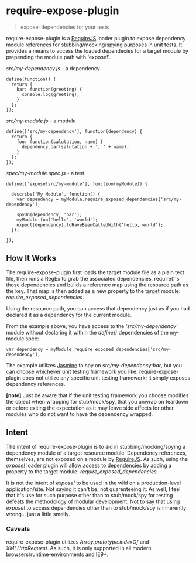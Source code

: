 # require-expose-plugin

> expose! dependencies for your tests

require-expose-plugin is a [RequireJS](http://requirejs.org/ 'RequireJS') loader plugin to expose dependency module references for stubbing/mocking/spying purposes in unit tests. It provides a means to access the loaded dependecies for a target module by prepending the module path with 'expose!'.

_src/my-dependency.js_ - a dependency

    define(function() {
      return {
        bar: function(greeting) {
          console.log(greeting);
        }
      };
    });

_src/my-module.js_ - a module

    define(['src/my-dependency'], function(dependency) {
      return {
        foo: function(salutation, name) {
          dependency.bar(salutation + ', ' + name);
        }
      };
    });

_spec/my-module.spec.js_ - a test

    define(['expose!src/my-module'], function(myModule)) {
    
      describe('My Module', function() {
        var dependency = myModule.require_exposed_dependencies['src/my-dependency'];
        
        spyOn(dependency, 'bar');
        myModule.foo('hello', 'world');
        expect(dependency).toHaveBeenCalledWith('hello, world');
      });
      
    });

## How It Works

The require-expose-plugin first loads the target module file as a plain text file, then runs a RegEx to grab the associated dependencies, require()'s those dependencies and builds a reference map using the resource path as the key. That map is then added as a new property to the target module: _require_exposed_dependencies_.

Using the resource path, you can access that dependency just as if you had declared it as a dependency for the current module.

From the example above, you have access to the _'src/my-dependency'_ module without declaring it within the _define()_ dependencies of the my-module.spec:

    var dependency = myModule.require_exposed_dependencies['src/my-dependency'];

The example utilizes [Jasmine](http://pivotal.github.com/jasmine/) to spy on _src/my-dependency:bar_, but you can choose whichever unit testing framework you like. require-expose-plugin does not utilize any specific unit testing framework; it simply exposes dependency references. 

**[note]** Just be aware that if the unit testing framework you choose modifies the object when wrapping for stub/mock/spy, that you unwrap on teardown or before exiting the expectation as it may leave side affects for other modules who do not want to have the dependency wrapped.

## Intent

The intent of require-expose-plugin is to aid in stubbing/mocking/spying a dependency module of a target resource module. Dependency references, themselves, are not exposed on a module by [RequireJS](http://requirejs.org/ 'RequireJS'). As such, using the _expose!_ loader plugin will allow access to dependencies by adding a property to the target module: _require_exposed_dependencies_.

It is not the intent of _expose!_ to be used in the wild on a production-level application/site. Not saying it can't be; not guarenteeing it. As well, I feel that it's use for such purpose other than to stub/mock/spy for testing defeats the methodology of modular development. Not to say that using _expose!_ to access dependencies other than to stub/mock/spy is inherently wrong... just a little smelly.

### Caveats
require-expose-plugin utilizes _Array.prototype.indexOf_ and _XMLHttpRequest_. As such, it is only supported in all modern browsers/runtime-environments and IE9+.
